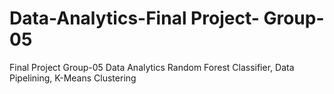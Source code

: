 # Data-Analytics-Final Project- Group-05
Final Project Group-05 Data Analytics
Random Forest Classifier, Data Pipelining, K-Means Clustering
